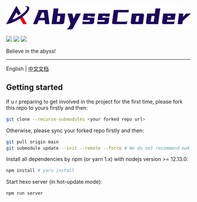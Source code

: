 <p align="left">
  <img src="./source/images/logos/banner_contain.svg" height="65" alt="Abyss Coder Logo"/>
</p>

<p align="left">
  <a><img src="https://img.shields.io/github/issues/Abyss-Coder/blog"></a>
  <a><img src="https://img.shields.io/github/forks/Abyss-Coder/blog"></a>
  <a><img src="https://img.shields.io/github/stars/Abyss-Coder/blog"></a>
</p>

Believe in the abyss!

---

English | [中文文档](./README.zh-CN.md)

## Getting started

If u r preparing to get involved in the project for the first time, please fork this repo to yours firstly and then:

```sh
git clone --recurse-submodules <your forked repo url>
```

Otherwise, please sync your forked repo firstly and then:

```sh
git pull origin main
git submodule update --init --remote --force # We do not recommend making changes to submodules (theme module) directly
```

Install all dependencies by npm (or yarn 1.x) with nodejs version >= 12.13.0:

```sh
npm install # yarn install
```

Start hexo server (in hot-update mode):

```sh
npm run server
```